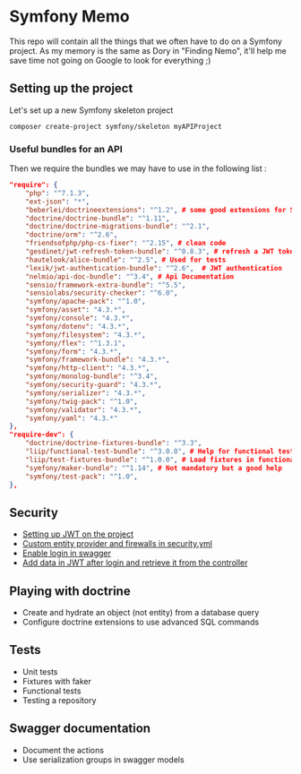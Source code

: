 # Symfony Memo

This repo will contain all the things that we often have to do on a Symfony project.
As my memory is the same as Dory in "Finding Nemo", it'll help me save time not going on Google to look for everything ;) 

## Setting up the project

Let's set up a new Symfony skeleton project 
```
composer create-project symfony/skeleton myAPIProject
```

### Useful bundles for an API

Then we require the bundles we may have to use in the following list : 

```json
"require": {
    "php": "^7.1.3",
    "ext-json": "*",
    "beberlei/doctrineextensions": "^1.2", # some good extensions for SQL queries 
    "doctrine/doctrine-bundle": "^1.11",
    "doctrine/doctrine-migrations-bundle": "^2.1",
    "doctrine/orm": "^2.6",
    "friendsofphp/php-cs-fixer": "^2.15", # clean code
    "gesdinet/jwt-refresh-token-bundle": "^0.8.3", # refresh a JWT token
    "hautelook/alice-bundle": "^2.5", # Used for tests
    "lexik/jwt-authentication-bundle": "^2.6",  # JWT authentication
    "nelmio/api-doc-bundle": "^3.4", # Api Documentation
    "sensio/framework-extra-bundle": "^5.5",
    "sensiolabs/security-checker": "^6.0",
    "symfony/apache-pack": "^1.0",
    "symfony/asset": "4.3.*",
    "symfony/console": "4.3.*",
    "symfony/dotenv": "4.3.*",
    "symfony/filesystem": "4.3.*",
    "symfony/flex": "^1.3.1",
    "symfony/form": "4.3.*",
    "symfony/framework-bundle": "4.3.*",
    "symfony/http-client": "4.3.*",
    "symfony/monolog-bundle": "^3.4",
    "symfony/security-guard": "4.3.*",
    "symfony/serializer": "4.3.*",
    "symfony/twig-pack": "^1.0",
    "symfony/validator": "4.3.*",
    "symfony/yaml": "4.3.*"
},
"require-dev": {
    "doctrine/doctrine-fixtures-bundle": "^3.3",
    "liip/functional-test-bundle": "^3.0.0", # Help for functional tests
    "liip/test-fixtures-bundle": "^1.0.0", # Load fixtures in functional tests
    "symfony/maker-bundle": "^1.14", # Not mandatory but a good help
    "symfony/test-pack": "^1.0",
},
```

## Security 
- [Setting up JWT on the project](security/setting-up-jwt.md)
- [Custom entity provider and firewalls in security.yml](security/custom-provider.md)
- [Enable login in swagger](security/login-in-swagger.md)
- [Add data in JWT after login and retrieve it from the controller](security/add-data-in-jwt.md)

## Playing with doctrine
- Create and hydrate an object (not entity) from a database query
- Configure doctrine extensions to use advanced SQL commands

## Tests
- Unit tests
- Fixtures with faker
- Functional tests
- Testing a repository

## Swagger documentation
- Document the actions
- Use serialization groups in swagger models
